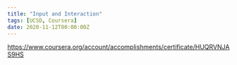 ```yaml
---
title: "Input and Interaction"
tags: [UCSD, Coursera]
date: 2020-11-12T00:00:00Z
---
```


https://www.coursera.org/account/accomplishments/certificate/HUQRVNJAS9HS
